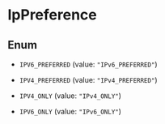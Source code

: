 

# IpPreference

## Enum


* `IPV6_PREFERRED` (value: `"IPv6_PREFERRED"`)

* `IPV4_PREFERRED` (value: `"IPv4_PREFERRED"`)

* `IPV4_ONLY` (value: `"IPv4_ONLY"`)

* `IPV6_ONLY` (value: `"IPv6_ONLY"`)




